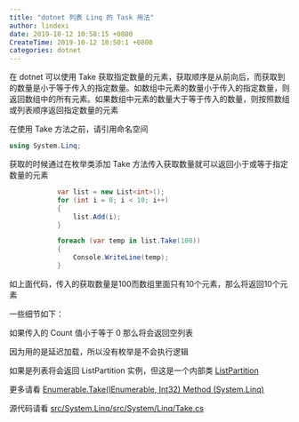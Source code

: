 ```yaml
---
title: "dotnet 列表 Linq 的 Task 用法"
author: lindexi
date: 2019-10-12 10:58:15 +0800
CreateTime: 2019-10-12 10:50:1 +0800
categories: dotnet
---
```


在 dotnet 可以使用 Take 获取指定数量的元素，获取顺序是从前向后，而获取到的数量是小于等于传入的指定数量。如数组中元素的数量小于传入的指定数量，则返回数组中的所有元素。如果数组中元素的数量大于等于传入的数量，则按照数组或列表顺序返回指定数量的元素

<!--more-->


<!-- csdn -->

在使用 Take 方法之前，请引用命名空间

```csharp
using System.Linq;
```

获取的时候通过在枚举类添加 Take 方法传入获取数量就可以返回小于或等于指定数量的元素

```csharp
            var list = new List<int>();
            for (int i = 0; i < 10; i++)
            {
                list.Add(i);
            }

            foreach (var temp in list.Take(100))
            {
                Console.WriteLine(temp);
            }
```

如上面代码，传入的获取数量是100而数组里面只有10个元素，那么将返回10个元素

一些细节如下：

如果传入的 Count 值小于等于 0 那么将会返回空列表

因为用的是延迟加载，所以没有枚举是不会执行逻辑

如果是列表将会返回 ListPartition 实例，但这是一个内部类 [ListPartition](https://github.com/dotnet/corefx/blob/fc89c884e99ef3fd920dbe75fbbaf797b02a944f/src/System.Linq/src/System/Linq/Partition.SpeedOpt.cs#L155)

更多请看 [Enumerable.Take(IEnumerable<TSource>, Int32) Method (System.Linq)](https://docs.microsoft.com/zh-cn/dotnet/api/system.linq.enumerable.take?view=netframework-4.8 )

源代码请看 [src/System.Linq/src/System/Linq/Take.cs](https://github.com/dotnet/corefx/blob/50fc80c8023060d61a826b01733a93840018fe92/src/System.Linq/src/System/Linq/Take.cs )

